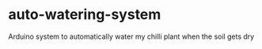 auto-watering-system
====================

Arduino system to automatically water my chilli plant when the soil gets dry
